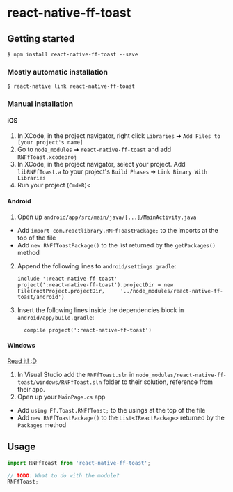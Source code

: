 
# react-native-ff-toast

## Getting started

`$ npm install react-native-ff-toast --save`

### Mostly automatic installation

`$ react-native link react-native-ff-toast`

### Manual installation


#### iOS

1. In XCode, in the project navigator, right click `Libraries` ➜ `Add Files to [your project's name]`
2. Go to `node_modules` ➜ `react-native-ff-toast` and add `RNFfToast.xcodeproj`
3. In XCode, in the project navigator, select your project. Add `libRNFfToast.a` to your project's `Build Phases` ➜ `Link Binary With Libraries`
4. Run your project (`Cmd+R`)<

#### Android

1. Open up `android/app/src/main/java/[...]/MainActivity.java`
  - Add `import com.reactlibrary.RNFfToastPackage;` to the imports at the top of the file
  - Add `new RNFfToastPackage()` to the list returned by the `getPackages()` method
2. Append the following lines to `android/settings.gradle`:
  	```
  	include ':react-native-ff-toast'
  	project(':react-native-ff-toast').projectDir = new File(rootProject.projectDir, 	'../node_modules/react-native-ff-toast/android')
  	```
3. Insert the following lines inside the dependencies block in `android/app/build.gradle`:
  	```
      compile project(':react-native-ff-toast')
  	```

#### Windows
[Read it! :D](https://github.com/ReactWindows/react-native)

1. In Visual Studio add the `RNFfToast.sln` in `node_modules/react-native-ff-toast/windows/RNFfToast.sln` folder to their solution, reference from their app.
2. Open up your `MainPage.cs` app
  - Add `using Ff.Toast.RNFfToast;` to the usings at the top of the file
  - Add `new RNFfToastPackage()` to the `List<IReactPackage>` returned by the `Packages` method


## Usage
```javascript
import RNFfToast from 'react-native-ff-toast';

// TODO: What to do with the module?
RNFfToast;
```
  